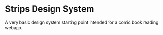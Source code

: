 # Strips Design System
A very basic design system starting point intended for a comic book reading webapp.
